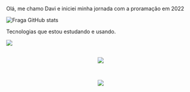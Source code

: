 Olá, me chamo Davi e iniciei minha jornada com a proramação em 2022

![Fraga GitHub stats](https://github-readme-stats.vercel.app/api?username=Dav1Samu3l&show_icons=true&theme=dracula&count_private=true)


   Tecnologias que estou estudando e usando.





<div style= 600px; ">
  <a href="https://github.com/Dav1Samu3l/github-readme-stats">
    <img align="center" src="https://github-readme-stats.vercel.app/api/top-langs/?username=Dav1Samu3l&theme=blue-green" />
  </a>
</div>
<br/>
<p align="center">
  <a href="https://skillicons.dev">
    <img src="https://skillicons.dev/icons?i=js,html,css,react,nodejs,bash" />
  </a>
</p>
<br/>

<p align="center">
  <a href="https://skillicons.dev">
    <img src="https://skillicons.dev/icons?i=git,linux,bootstrap,vscode,vercel,github" />
  </a>
</p>




                                                                                             
